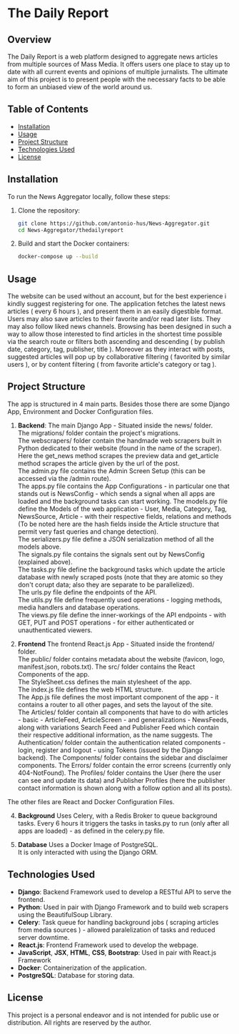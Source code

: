 # The Daily Report 

## Overview
The Daily Report is a web platform designed to aggregate news articles from multiple sources of Mass Media.
It offers users one place to stay up to date with all current events and opinions of multiple jurnalists.
The ultimate aim of this project is to present people with the necessary facts to be able to form an unbiased view of the world around us.

## Table of Contents
- [Installation](#installation)
- [Usage](#usage)
- [Project Structure](#project-structure)
- [Technologies Used](#technologies-used)
- [License](#license)

## Installation
To run the News Aggregator locally, follow these steps:

1. Clone the repository:
    ```sh
    git clone https://github.com/antonio-hus/News-Aggregator.git
    cd News-Aggregator/thedailyreport
    ```

2. Build and start the Docker containers:
    ```sh
    docker-compose up --build
    ```


## Usage
The website can be used without an account, but for the best experience i kindly suggest registering for one.
The application fetches the latest news articles ( every 6 hours ), and present them in an easily digestible format.
Users may also save articles to their favorite and/or read later lists. They may also follow liked news channels.
Browsing has been designed in such a way to allow those interested to find articles in the shortest time possible via 
the search route or filters both ascending and descending ( by publish date, category, tag, publisher, title ).
Moreover as they interact with posts, suggested articles will pop up by collaborative filtering ( favorited by similar users ),
or by content filtering ( from favorite article's category or tag ).

## Project Structure
The app is structured in 4 main parts.
Besides those there are some Django App, Environment and Docker Configuration files.

1. **Backend**:
The main Django App - Situated inside the news/ folder.  
The migrations/ folder contain the project's migrations.  
The webscrapers/ folder contain the handmade web scrapers built in Python dedicated to their website (found in the name of the scraper). Here the get_news method scrapes the preview data and get_article method
scrapes the article given by the url of the post.  
The admin.py file contains the Admin Screen Setup (this can be accessed via the /admin route).  
The apps.py file contains the App Configurations - in particular one that stands out is NewsConfig - which sends a signal when all apps are loaded and the background tasks can start working.
The models.py file define the Models of the web application - User, Media, Category, Tag, NewsSource, Article - with their respective fields, relations and methods (To be noted here are the hash fields
inside the Article structure that permit very fast queries and change detection).  
The serializers.py file define a JSON serialization method of all the models above.  
The signals.py file contains the signals sent out by NewsConfig (explained above).  
The tasks.py file define the background tasks which update the article database with newly scraped posts (note that they are atomic so they don't corupt data; also they are separate to be parallelized).  
The urls.py file define the endpoints of the API.  
The utils.py file define frequently used operations - logging methods, media handlers and database operations.  
The views.py file define the inner-workings of the API endpoints - with GET, PUT and POST operations - for either authenticated or unauthenticated viewers.  
   
2. **Frontend**
The frontend React.js App - Situated inside the frontend/ folder.  
The public/ folder contains metadata about the website (favicon, logo, manifest.json, robots.txt).
The src/ folder contains the React Components of the app.  
The StyleSheet.css defines the main stylesheet of the app.  
The index.js file defines the web HTML structure.  
The App.js file defines the most important component of the app - it contains a router to all other pages, and sets the layout of the site.  
The Articles/ folder contain all components that have to do with articles - basic - ArticleFeed, ArticleScreen - and generalizations - NewsFeeds, along with variations Search Feed and Publisher Feed which contain their respective additional information, as the name suggests.
The Authentication/ folder contain the authentication related components - login, register and logout - using Tokens (issued by the Django backend).
The Components/ folder contains the sidebar and disclaimer components.
The Errors/ folder contain the error screens (currently only 404-NotFound).
The Profiles/ folder contains the User (here the user can see and update its data) and Publisher Profiles (here the publisher contact information is shown along with a follow option and all its posts).


The other files are React and Docker Configuration Files.
   
4. **Background**
Uses Celery, with a Redis Broker to queue background tasks.
Every 6 hours it triggers the tasks in tasks.py to run (only after all apps are loaded) - as defined in the celery.py file.
   
5. **Database**
Uses a Docker Image of PostgreSQL.  
It is only interacted with using the Django ORM.

## Technologies Used
- **Django**: Backend Framework used to develop a RESTful API to serve the frontend.
- **Python**: Used in pair with Django Framework and to build web scrapers using the BeautifulSoup Library.
- **Celery**: Task queue for handling background jobs ( scraping articles from media sources ) - allowed paralelization of tasks and reduced server downtime.
- **React.js**: Frontend Framework used to develop the webpage.
- **JavaScript**, **JSX**, **HTML**, **CSS**, **Bootstrap**: Used in pair with React.js Framework
- **Docker**: Containerization of the application.
- **PostgreSQL**: Database for storing data.

## License
This project is a personal endeavor and is not intended for public use or distribution. All rights are reserved by the author.

